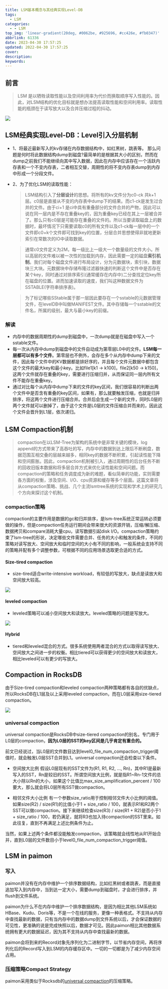 ```yaml
---
title: LSM基本概念与其经典实现Level-DB
tags:
  - LSM
categories:
  - - LSM
top_img: 'linear-gradient(20deg, #0062be, #925696, #cc426e, #fb0347)'
abbrlink: 61336
date: 2023-04-30 17:57:25
updated: 2022-04-30 17:57:25
cover:
description:
keywords:
---
```


## 前言

> LSM 是以牺牲读取性能以及空间利用率为代价而换取顺序写入性能的。因此，对LSM结构的优化目标就是想办法提高读取性能和空间利用率。读取性能的瓶颈在于读写放大以及合并压缩过程的抖动。

![](https://raw.githubusercontent.com/yuanoOo/learngit/master/jpg/lsm-01.png)

## LSM经典实现Level-DB：Level引入分层机制

- 1、将最近最新写入的kv存储在内存数据结构中，如红黑树，跳表等。 那么问题是何时将此数据结构dump到磁盘?最简单的是根据其大小的区别，然而在dump之前我们不能继续向其中写入数据，因此在内存中应该存在一个活跃内存表和一个不变内存表，二者相互交替，周期性的将不变内存表dump到内存中形成一个分段文件。

- 2、为了优化LSM的读取性能：

  > LSM结构引入了**分层设计**的思想。将所有的kv文件分为c0-ck 共k+1层。c0层是直接从不变的内存表中dump下的结果。而c1-ck是发生过合并的文件。由于ci+1 是ci中具有重叠部分的文件合并的产物，因此可以说在同一层内是不存在重叠key的，因为重叠key已经在其上一层被合并了。那么只有c0层是可能存在重叠的文件的。所以当要读取磁盘上的数据时，最坏情况下只需要读取c0的所有文件以及c1-ck每一层中的一个文件即c0+k个文件即可找到key的位置，分层合并思想使得非就地更新索引在常数次的IO中读取数据。

  > 通常c0文件定义为2M，每一级比上一级大一个数量级的文件大小。所以高层的文件难以被一次性的加载到内存，因此需要一定的磁盘**索引机制**。我们对每个磁盘文件进行布局设计，分为元数据块，索引块，数据块三大块。元数据块中存储布隆过滤器快速的判断这个文件中是否存在某个key，同时通过对排序索引(通常缓存在内存中)二分查找定位key所在磁盘的位置。进而加速读取的速度，我们叫这种数据文件为SSTABLE(字符串排序表)。

  > 为了标记哪些SStable属于那一层因此要存在一个sstable的元数据管理文件，在levelDB中叫做MANIFEST文件。其中存储每一个sstable的文件名，所属的级别，最大与最小key的前缀。

### 解读

- 内存中的数据周期性的dump到磁盘中，一次dump就是在磁盘中写入一个sstable文件。
- 每一次从内存中dump到磁盘中的文件自动成为第零层L0中的文件。**LSM每一层都可以有多个文件**。第零层也不例外，会存在多个从内存中dump下来的文件，因此每个文件中的KV数据都是排好序的，并且每个文件元数据中都包含这个文件的最大key和最小key。比如file1[k1 ->  k100]，file2[k50 -> k150]，这两个文件就存在重叠的key，需要进行压缩归并，从而保证同一层内所有文件不能存在重叠key。
- 通过对比每个从内存中dump下来的文件的key区间，我们很容易的判断出两个文件中是否含有重叠的key区间，如果有，那么就要触发压缩，也就是归并排序，将这两个文件进行压缩合并。合并后会生成一个新的文件，同时L0层的两个文件就可以删掉了，由于这个文件是L0层的文件压缩合并而来的，因此这个文件会晋升到L1层，依次递归。

## LSM Compaction机制

> compaction在以LSM-Tree为架构的系统中是非常关键的模块，log append的方式带来了高吞吐的写，内存中的数据到达上限后不断刷盘，数据范围互相交叠的层越来越多，相同key的数据不断积累，引起读性能下降和空间膨胀。因此，compaction机制被引入，通过周期性的后台任务不断的回收旧版本数据和将多层合并方式来优化读性能和空间问题。而compaction的策略和任务调度成为新的难题，看似简单的功能，实则需要各方面的权衡，涉及空间、I/O、cpu资源和缓存等多个层面。这篇文章将从compaction策略、挑战、几个主流lsmtree系统的实现和学术上的研究几个方向来探讨这个机制。

### compaction策略

compaction的主要作用是数据的gc和归并排序，是lsm-tree系统正常运转必须要做的操作，但是compaction任务运行期间会带来很大的资源开销，压缩/解压缩、数据拷贝和compare消耗大量cpu，读写数据引起disk I/O。compaction策略约束了lsm-tree的形状，决定哪些文件需要合并、任务的大小和触发的条件，不同的策略对读写放大、空间放大和临时空间的大小有不同的影响，一般系统会支持不同的策略并配有多个调整参数，可根据不同的应用场景选取更合适的方式。

#### Size-tired compaction

- size-tired适合write-intensive workload，有较低的写放大，缺点是读放大和空间放大较高。

![](https://github.com/yuanoOo/learngit/raw/master/jpg/size-tired-01.png)

#### leveled compaction

- leveled策略可以减小空间放大和读放大。leveled策略的问题是写放大。

![](https://github.com/yuanoOo/learngit/raw/master/jpg/level-comp-01.png)	

#### Hybrid

- tiered和leveled混合的方式。很多系统使用两者混合的方式以取得读写放大、空间放大之间进一步的权衡。相比tiered可以获得更少的空间放大和读放大，相比leveled可以有更少的写放大。



## Compaction in RocksDB

由于Size-tired compaction和leveled compaction两种策略都有各自的优缺点，所以RocksDB在L1层及以上采用leveled compaction，而在L0层采用size-tiered compaction。

![](https://github.com/yuanoOo/learngit/raw/master/jpg/rocksdb-compaction-01.png)

### universal compaction
universal compaction是RocksDB中size-tiered compaction的别名，专门用于L0层的compaction，**因为L0层的SST的key区间是几乎肯定有重合的。**

前文已经说过，当L0层的文件数目达到level0_file_num_compaction_trigger阈值时，就会触发L0层SST合并到L1。universal compaction还会检查以下条件。

- 空间放大比例
  假设L0层现有的SST文件为(R1, R1, R2, ..., Rn)，其中R1是最新写入的SST，Rn是较旧的SST。所谓空间放大比例，就是指R1~Rn-1文件的总大小除以Rn的大小，如果这个比值比max_size_amplification_percent / 100要大，那么就会将L0层所有SST做compaction。

- 相邻文件大小比例
  有一个参数size_ratio用于控制相邻文件大小比例的阈值。如果size(R2) / size(R1)的比值小于1 + size_ratio / 100，就表示R1和R2两个SST可以做compaction。接下来继续检查size(R3) / size(R1 + R2)是否小于1 + size_ratio / 100，若仍满足，就将R3也加入待compaction的SST里来。如此往复，直到不再满足上述比例条件为止。

当然，如果上述两个条件都没能触发compaction，该策略就会线性地从R1开始合并，直到L0层的文件数目小于level0_file_num_compaction_trigger阈值。



## LSM in paimon

### 写入

paimon并没有在内存中维护一个排序数据结构，比如红黑树或者跳表，而是直接追加写入到内存中，当到达一定大小，需要dump到磁盘时，才会进行排序，并flush到文件系统。

paimon为什么不在内存中维护一个排序数据结构，是因为相比其他LSM系统如HBase、Kudu、Doris等，不是一个在线的服务，更像一种表格式。不支持从内存中查找最新的数据，只有当内存中的数据dump到文件系统以后，才会保证数据的可见性，更准确的说是完成快照以后，数据才可见。因此paimon相比其他数据系统拥有更大的数据延迟，因为其不支持从内存中查找最新的数据。

paimon会将到来的Record对象先序列化为二进制字节，以节省内存空间，再将序列化后的Record写入到LSM的内存缓存区中。一切的一切都是为了减少内存空间占用。

### 压缩策略Compact Strategy

paimon采用类似于Rocksdb的[universal compaction](https://github.com/facebook/rocksdb/wiki/Universal-Compaction)的压缩策略。